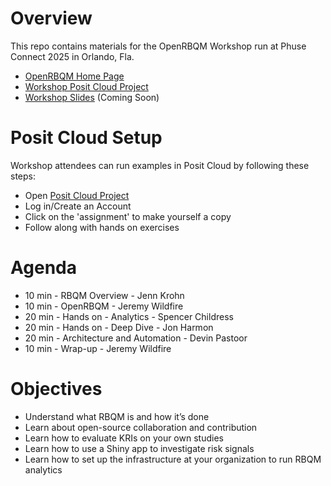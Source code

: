 # Overview

This repo contains materials for the OpenRBQM Workshop run at Phuse Connect 2025 in Orlando, Fla. 

- [OpenRBQM Home Page](https://advance.hub.phuse.global/wiki/spaces/WEL/pages/26811224/OpenRBQM+Pre-Competitive+Collaboration+on+Open-Source+Software+for+RBQM)
- [Workshop Posit Cloud Project](https://posit.cloud/spaces/627310/join?access_code=Ht_i118WHp_wjQ9XGwi-b7fb1bs0y1mbbVO3JyME)
- [Workshop Slides]() (Coming Soon)
  
# Posit Cloud Setup

Workshop attendees can run examples in Posit Cloud by following these steps: 
- Open [Posit Cloud Project](https://posit.cloud/spaces/627310/join?access_code=Ht_i118WHp_wjQ9XGwi-b7fb1bs0y1mbbVO3JyME) 
- Log in/Create an Account
- Click on the 'assignment' to make yourself a copy
- Follow along with hands on exercises

# Agenda

- 10 min - RBQM Overview - Jenn Krohn
- 10 min - OpenRBQM - Jeremy Wildfire
- 20 min - Hands on - Analytics - Spencer Childress
- 20 min - Hands on - Deep Dive - Jon Harmon
- 20 min - Architecture and Automation - Devin Pastoor
- 10 min - Wrap-up - Jeremy Wildfire

# Objectives

- Understand what RBQM is and how it’s done
- Learn about open-source collaboration and contribution
- Learn how to evaluate KRIs on your own studies
- Learn how to use a Shiny app to investigate risk signals
- Learn how to set up the infrastructure at your organization to run RBQM analytics



